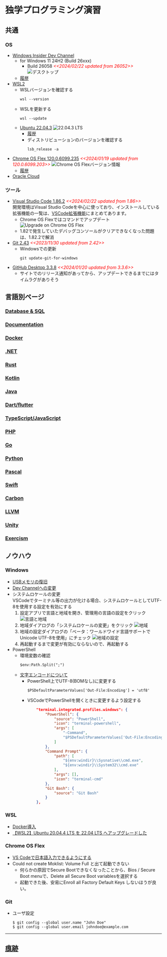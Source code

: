 # 独学プログラミング演習
##  共通
### OS
  - [Windows Insider Dev Channel](https://aka.ms/DevLatest)
    - for Windows 11 24H2 (Build 26xxx)
      - Build 26058 <span style="color: red;">*<<2024/02/22 updated from 26052>>*</span>
        ![デスクトップ](./images/Windows/20240222_Windows11_Build26058.png)
    - [履歴](./windows/history.md)
  - [WSL2](https://learn.microsoft.com/ja-jp/windows/wsl/install)
    - WSLバージョンを確認する
      ```
      wsl --version
      ```
    - WSLを更新する
      ```
      wsl --update
      ``` 
    - [Ubuntu 22.04.3](https://www.releases.ubuntu.com/jammy/)
      ![22.04.3 LTS](./images/Windows/20230826_WSL_Ubuntu22.04.3.png)
      - [履歴](./wsl/history.md)
      - ディストリビューションのバージョンを確認する
        ```
        lsb_release -a
        ```
  - [Chrome OS Flex 120.0.6099.235](https://chromereleases.googleblog.com/search/label/ChromeOS%20Flex) <span style="color: red;">*<<2024/01/19 updated from 120.0.6099.203>>*</span>
    ![Chrome OS Flexバージョン情報](./images/Chrome/20240119_Chrome_OS_Flex_120.0.6099.235.png)
    - [履歴](./chrome/history.md)
  - [Oracle Cloud](https://github.com/Tatsukiyoshi/Weekend_Programming/wiki/OracleCloud)
### ツール
  - [Visual Studio Code 1.86.2](https://code.visualstudio.com/) <span style="color: red;">*<<2024/02/22 updated from 1.86>>*</span> <BR />
    開発環境はVisual Studio Codeを中心に使っており、インストールしている拡張機能の一覧は、[VSCode拡張機能](_sub/vscodeExtensions.md)にまとめてあります。<BR />
    - Chrome OS Flexではコマンドでアップデート
    ![Upgrade on Chrome OS Flex](./images/Chrome/20240119_code_1.85.2.png)
    - 1.82で発生していたデバッグコンソールがクリアできなくなった問題は、1.82.2で解消
  - [Git 2.43](https://git-scm.com/download) <span style="color: red;">*<<2023/11/30 updated from 2.42>>*</span>
    - Windowsでの更新
      ```
      git update-git-for-windows
      ```
  - [GitHub Desktop 3.3.8](https://desktop.github.com/release-notes/) <span style="color: red;">*<<2024/01/20 updated from 3.3.6>>*</span>
    - サイトでのリリース通知があってから、アップデートできるまでにはタイムラグがありそう

##  言語別ページ
### [Database & SQL](https://github.com/Tatsukiyoshi/Weekend_Programming/wiki/Database)
### [Documentation](https://github.com/Tatsukiyoshi/Weekend_Programming/wiki/Documentation)
### [Docker](https://github.com/Tatsukiyoshi/Weekend_Programming/wiki/Docker)
### [.NET](https://github.com/Tatsukiyoshi/Weekend_Programming/wiki/.NET)
### [Rust](https://github.com/Tatsukiyoshi/Weekend_Programming/wiki/Rust)
### [Kotlin](https://github.com/Tatsukiyoshi/Weekend_Programming/wiki/Kotlin)
### [Java](https://github.com/Tatsukiyoshi/Weekend_Programming/wiki/Java)
### [Dart/flutter](https://github.com/Tatsukiyoshi/Weekend_Programming/wiki/Flutter)
### [TypeScript/JavaScript](https://github.com/Tatsukiyoshi/Weekend_Programming/wiki/TypeScript)
### [PHP](https://github.com/Tatsukiyoshi/Weekend_Programming/wiki/Php)
### [Go](https://github.com/Tatsukiyoshi/Weekend_Programming/wiki/Go)
### [Python](https://github.com/Tatsukiyoshi/Weekend_Programming/wiki/Python)
### [Pascal](https://github.com/Tatsukiyoshi/Weekend_Programming/wiki/Others#pascal)
### [Swift](https://github.com/Tatsukiyoshi/Weekend_Programming/wiki/Others#swift)
### [Carbon](https://github.com/Tatsukiyoshi/Weekend_Programming/wiki/Carbon)
### [LLVM](https://github.com/Tatsukiyoshi/Weekend_Programming/wiki/Others#llvm)
### [Unity](https://github.com/Tatsukiyoshi/Weekend_Programming/wiki/Unity)
### [Exercism](https://github.com/Tatsukiyoshi/Weekend_Programming/wiki/Exercism)

##  ノウハウ
### Windows
  - [USBメモリの復旧](https://jp.easeus.com/partition-manager/fix-usb-drive-incorrect-size.html)
  - [Dev Channelへの変更](https://mitomoha.hatenablog.com/entry/2023/08/11/010623)
  - システムロケールの変更 <BR>
    VSCodeでターミナル等の出力が化ける場合、システムロケールとしてUTF-8を使用する設定を有効にする
    1.  設定アプリで言語と地域を開き、管理用の言語の設定をクリック
        ![言語と地域](./images/Windows/20230921_SystemLocale1.png)
    1.  地域ダイアログの「システムロケールの変更」をクリック
        ![地域](./images/Windows/20230921_SystemLocale2.png)
    1.  地域の設定ダイアログの「ベータ：ワールドワイド言語サポートでUnicode UTF-8を使用」にチェック
        ![地域の設定](./images/Windows/20230921_SystemLocale3.png)
    1.  再起動するまで変更が有効にならないので、再起動する
  - PowerShell
    - 環境変数の確認
      ```shell
      $env:Path.Split(";")
      ```
    - [文字エンコードについて](https://learn.microsoft.com/ja-jp/powershell/module/microsoft.powershell.core/about/about_character_encoding?view=powershell-7.3)
      - PowerShell上でUTF-8(BOMなし)に変更する
        ```shell
        $PSDefaultParameterValues['Out-File:Encoding'] = 'utf8'
        ```
      - VSCodeでPowerShellを開くときに変更するよう設定する
        ```json
            "terminal.integrated.profiles.windows": {
                "PowerShell": {
                    "source": "PowerShell",
                    "icon": "terminal-powershell",
                    "args": [
                        "-Command",
                        "$PSDefaultParameterValues['Out-File:Encoding'] = 'utf8'"
                    ]
                },
                "Command Prompt": {
                    "path": [
                        "${env:windir}\\Sysnative\\cmd.exe",
                        "${env:windir}\\System32\\cmd.exe"
                    ],
                    "args": [],
                    "icon": "terminal-cmd"
                },
                "Git Bash": {
                    "source": "Git Bash"
                }
            },
        ```
### WSL
  - [Docker導入](https://github.com/Tatsukiyoshi/Weekend_Programming/wiki/Docker)
  - [【WSL2】Ubuntu 20.04.4 LTS を 22.04 LTS へアップグレードした](https://zenn.dev/ryuu/articles/upgrade-ubuntu2204-wsl)

### Chrome OS Flex
  - [VS Codeで日本語入力できるようにする](https://gotoblog.org/chromebook-vscode-japanese/)
  - Could not create Moklist: Volume Full と出て起動できない
    - 何らかの原因でSecure Bootできなくなったことから、Bios / Secure Boot menuで、Delete all Secure Boot variablesを選択する
    - 起動できた後、安易にEnroll all Factory Default Keys しないほうが良い。 

### Git
  - ユーザ設定
    ```
    $ git config --global user.name "John Doe"
    $ git config --global user.email johndoe@example.com
    ```
---
##  [痕跡](_sub/Profile.md)
